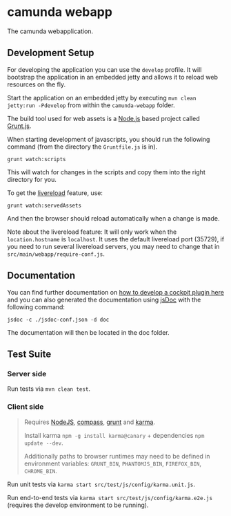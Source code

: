 camunda webapp
==============

The camunda webapplication.


Development Setup
-----------------

For developing the application you can use the `develop` profile.
It will bootstrap the application in an embedded jetty and allows it to reload web resources on the fly.

Start the application on an embedded jetty by executing `mvn clean jetty:run -Pdevelop` from within the `camunda-webapp` folder.

The build tool used for web assets is a [Node.js](http://nodejs.org) based project called [Grunt.js](http://gruntjs.com).

When starting development of javascripts, you should run the following command (from the directory the `Gruntfile.js` is in).

`grunt watch:scripts`

This will watch for changes in the scripts and copy them into the right directory for you.

To get the [livereload](http://livereload.com/) feature, use:

`grunt watch:servedAssets`

And then the browser should reload automatically when a change is made.

Note about the livereload feature:
It will only work when the `location.hostname` is `localhost`.
It uses the default livereload port (35729), if you need to run several livereload servers,
you may need to change that in `src/main/webapp/require-conf.js`.


Documentation
-------------

You can find further documentation on
[how to develop a cockpit plugin here](http://docs.camunda.org/latest/real-life/how-to/#cockpit-how-to-develop-a-cockpit-plugin-client-side)
and you can also generated the documentation using [jsDoc](http://usejsdoc.org/) with the following command:

`jsdoc -c ./jsdoc-conf.json -d doc`

The documentation will then be located in the doc folder.


Test Suite
----------


### Server side

Run tests via `mvn clean test`.


### Client side

> Requires [NodeJS](http://nodejs.org/), [compass](http://compass-style.org/install/), [grunt](http://gruntjs.com/) and [karma](http://karma-runner.github.com).
>
>
> Install karma `npm -g install karma@canary` + dependencies `npm update --dev`.
>
> Additionally paths to browser runtimes may need to be defined in environment variables:
> <code>GRUNT_BIN</code>, <code>PHANTOMJS_BIN</code>, <code>FIREFOX_BIN</code>, <code>CHROME_BIN</code>.

Run unit tests via `karma start src/test/js/config/karma.unit.js`.

Run end-to-end tests via `karma start src/test/js/config/karma.e2e.js` (requires the develop environment to be running).
